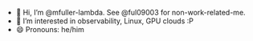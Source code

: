 - 👋 Hi, I’m @mfuller-lambda. See @ful09003 for non-work-related-me.
- 👀 I’m interested in observability, Linux, GPU clouds :P
- 😄 Pronouns: he/him

<!---
mfuller-lambda/mfuller-lambda is a ✨ special ✨ repository because its `README.md` (this file) appears on your GitHub profile.
You can click the Preview link to take a look at your changes.
--->
